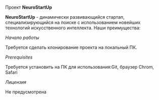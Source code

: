 Проект **NeuroStartUp**

**NeuroStartUp** - динамически развивающийся стартап, специализирующийся на поиске с использованием новейших технологий искусственного интеллекта. Наши преимущества:

*Начало работы*

Требуется сделать клонирование проекта на локальный ПК.

*Prerequisites*

Требуется установить на ПК для использования:Git, браузер Chrom, Safari

*Лицензия*

Не предусмотрена